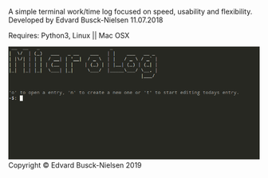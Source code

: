 A simple terminal work/time log focused on speed, usability and flexibility. Developed by Edvard Busck-Nielsen 11.07.2018

Requires: Python3, Linux || Mac OSX


<img src="microlog.png">
Copyright &copy; Edvard Busck-Nielsen 2019
